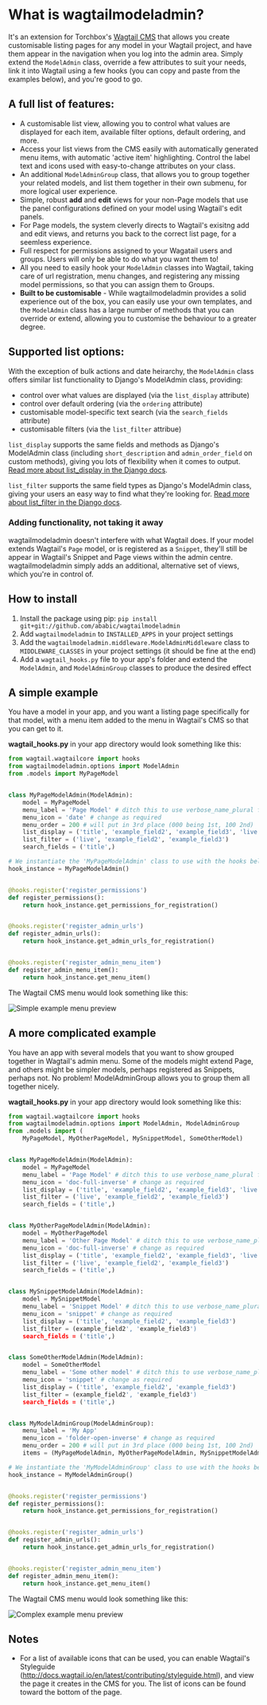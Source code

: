 # What is wagtailmodeladmin?

It's an extension for Torchbox's [Wagtail CMS](https://github.com/torchbox/wagtail) that allows you create customisable listing pages for any model in your Wagtail project, and have them appear in the navigation when you log into the admin area. Simply extend the `ModelAdmin` class, override a few attributes to suit your needs, link it into Wagtail using a few hooks (you can copy and paste from the examples below), and you're good to go.

## A full list of features:

- A customisable list view, allowing you to control what values are displayed for each item, available filter options, default ordering, and more.
- Access your list views from the CMS easily with automatically generated menu items, with automatic 'active item' highlighting. Control the label text and icons used with easy-to-change attributes on your class.
- An additional `ModelAdminGroup` class, that allows you to group together your related models, and list them together in their own submenu, for more logical user experience.
- Simple, robust **add** and **edit** views for your non-Page models that use the panel configurations defined on your model using Wagtail's edit panels.
- For Page models, the system cleverly directs to Wagtail's exisitng add and edit views, and returns you back to the correct list page, for a seemless experience.
- Full respect for permissions assigned to your Wagatail users and groups. Users will only be able to do what you want them to!
- All you need to easily hook your `ModelAdmin` classes into Wagtail, taking care of url registration, menu changes, and registering any missing model permissions, so that you can assign them to Groups.
- **Built to be customisable** - While wagtailmodeladmin provides a solid experience out of the box, you can easily use your own templates, and the `ModelAdmin` class has a large number of methods that you can override or extend, allowing you to customise the behaviour to a greater degree.

## Supported list options:

With the exception of bulk actions and date heirarchy, the `ModelAdmin` class offers similar list functionality to Django's ModelAdmin class, providing:

- control over what values are displayed (via the `list_display` attribute)
- control over default ordering (via the `ordering` attribute)
- customisable model-specific text search (via the `search_fields` attribute)
- customisable filters (via the `list_filter` attribue)

`list_display` supports the same fields and methods as Django's ModelAdmin class 
(including `short_description` and `admin_order_field` on custom methods), giving you lots of flexibility when it comes to output. [Read more about list_display in the Django docs](https://docs.djangoproject.com/en/1.8/ref/contrib/admin/#django.contrib.admin.ModelAdmin.list_display). 

`list_filter` supports the same field types as Django's ModelAdmin class, giving your users an easy way to find what they're looking for. [Read more about list_filter in the Django docs](https://docs.djangoproject.com/en/1.8/ref/contrib/admin/#django.contrib.admin.ModelAdmin.list_filter). 


### Adding functionality, not taking it away

wagtailmodeladmin doesn't interfere with what Wagtail does. If your model extends Wagtail's `Page` model, or is registered as a `Snippet`, they'll still be appear in Wagtail's Snippet and Page views within the admin centre. wagtailmodeladmin simply adds an additional, alternative set of views, which you're in control of.

## How to install

1. Install the package using pip: `pip install git+git://github.com/ababic/wagtailmodeladmin`
2. Add `wagtailmodeladmin` to `INSTALLED_APPS` in your project settings
3. Add the `wagtailmodeladmin.middleware.ModelAdminMiddleware` class to `MIDDLEWARE_CLASSES` in your project settings (it should be fine at the end)
4. Add a `wagtail_hooks.py` file to your app's folder and extend the `ModelAdmin`, and `ModelAdminGroup` classes to produce the desired effect

## A simple example

You have a model in your app, and you want a listing page specifically for that model, with a menu item added to the menu in Wagtail's CMS so that you can get to it.

**wagtail_hooks.py** in your app directory would look something like this: 


```python
from wagtail.wagtailcore import hooks
from wagtailmodeladmin.options import ModelAdmin
from .models import MyPageModel


class MyPageModelAdmin(ModelAdmin):
    model = MyPageModel
    menu_label = 'Page Model' # ditch this to use verbose_name_plural from model
    menu_icon = 'date' # change as required
    menu_order = 200 # will put in 3rd place (000 being 1st, 100 2nd)
    list_display = ('title', 'example_field2', 'example_field3', 'live')
    list_filter = ('live', 'example_field2', 'example_field3')
    search_fields = ('title',)

# We instantiate the 'MyPageModelAdmin' class to use with the hooks below
hook_instance = MyPageModelAdmin()


@hooks.register('register_permissions')
def register_permissions():
    return hook_instance.get_permissions_for_registration()


@hooks.register('register_admin_urls')
def register_admin_urls():
    return hook_instance.get_admin_urls_for_registration()


@hooks.register('register_admin_menu_item')
def register_admin_menu_item():
    return hook_instance.get_menu_item()
```

The Wagtail CMS menu would look something like this:

![Simple example menu preview](http://i.imgur.com/Ztb2aYf.png)


## A more complicated example

You have an app with several models that you want to show grouped together in
Wagtail's admin menu. Some of the models might extend Page, and others might
be simpler models, perhaps registered as Snippets, perhaps not. No problem!
ModelAdminGroup allows you to group them all together nicely.

**wagtail_hooks.py** in your app directory would look something like this: 

```python
from wagtail.wagtailcore import hooks
from wagtailmodeladmin.options import ModelAdmin, ModelAdminGroup
from .models import (
    MyPageModel, MyOtherPageModel, MySnippetModel, SomeOtherModel)


class MyPageModelAdmin(ModelAdmin):
    model = MyPageModel
    menu_label = 'Page Model' # ditch this to use verbose_name_plural from model
    menu_icon = 'doc-full-inverse' # change as required
    list_display = ('title', 'example_field2', 'example_field3', 'live')
    list_filter = ('live', 'example_field2', 'example_field3')
    search_fields = ('title',)


class MyOtherPageModelAdmin(ModelAdmin):
    model = MyOtherPageModel
    menu_label = 'Other Page Model' # ditch this to use verbose_name_plural from model
    menu_icon = 'doc-full-inverse' # change as required
    list_display = ('title', 'example_field2', 'example_field3', 'live')
    list_filter = ('live', 'example_field2', 'example_field3')
    search_fields = ('title',)


class MySnippetModelAdmin(ModelAdmin):
    model = MySnippetModel
    menu_label = 'Snippet Model' # ditch this to use verbose_name_plural from model
    menu_icon = 'snippet' # change as required
    list_display = ('title', 'example_field2', 'example_field3')
    list_filter = (example_field2', 'example_field3')
    search_fields = ('title',)


class SomeOtherModelAdmin(ModelAdmin):
    model = SomeOtherModel
    menu_label = 'Some other model' # ditch this to use verbose_name_plural from model
    menu_icon = 'snippet' # change as required
    list_display = ('title', 'example_field2', 'example_field3')
    list_filter = (example_field2', 'example_field3')
    search_fields = ('title',)


class MyModelAdminGroup(ModelAdminGroup):
    menu_label = 'My App'
    menu_icon = 'folder-open-inverse' # change as required
    menu_order = 200 # will put in 3rd place (000 being 1st, 100 2nd)
    items = (MyPageModelAdmin, MyOtherPageModelAdmin, MySnippetModelAdmin, SomeOtherModelAdmin)

# We instantiate the 'MyModelAdminGroup' class to use with the hooks below
hook_instance = MyModelAdminGroup()


@hooks.register('register_permissions')
def register_permissions():
    return hook_instance.get_permissions_for_registration()


@hooks.register('register_admin_urls')
def register_admin_urls():
    return hook_instance.get_admin_urls_for_registration()


@hooks.register('register_admin_menu_item')
def register_admin_menu_item():
    return hook_instance.get_menu_item()
```

The Wagtail CMS menu would look something like this:

![Complex example menu preview](http://i.imgur.com/skxP6ek.png)

## Notes

- For a list of available icons that can be used, you can enable Wagtail's 
Styleguide (http://docs.wagtail.io/en/latest/contributing/styleguide.html),
and view the page it creates in the CMS for you. The list of icons can be found
toward the bottom of the page.
